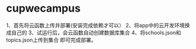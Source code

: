 # cupwecampus

1、首先将云函数上传并部署(安装完成依赖才可以）
2、将app中的云开发环境换成自己的
3、试运行后，会云函数自动创建数据库集合
4、将schools.json和topics.json上传到集合 即可完成部署。
